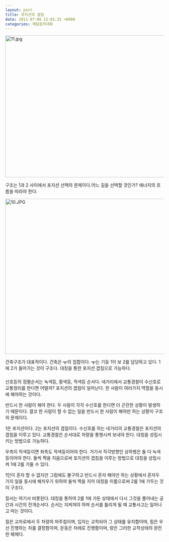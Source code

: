 ```yaml
---
layout: post
title: 포지션의 겹침
date: 2011-07-08 12:01:25 +0900
categories: 깨달음의대화
---
```

<img alt="11.jpg" src="assets/attach/images/198/002/181/11.jpg" width="600" height="450" />

  


구조는 1과 2 사이에서 포지션 선택의 문제이다.어느 길을 선택할 것인가? 에너지의 흐름을 따라야 한다.

  


 <img alt="10.JPG" src="assets/attach/images/198/002/181/10.JPG" width="757" height="493" />

  


건축구조가 대표적이다. 건축은 ┳의 집합이다. ┳는 기둥 1이 보 2를 담당하고 있다. 1에 2가 들어가는 것이 구조다. 대칭을 통한 포지션 겹침으로 가능하다.



###



신호등의 점멸순서는 녹색등, 황색등, 적색등 순서다. 네거리에서 교통경찰이 수신호로 교통정리를 한다면 어떨까? 포지션의 겹침이 일어난다. 한 사람이 여러가지 역할을 동시에 해야하는 것이다.   
  
반드시 한 사람이 해야 한다. 두 사람이 각각 수신호를 한다면 더 곤란한 상황이 발생하기 때문이다. 결코 한 사람이 할 수 없는 일을 반드시 한 사람이 해야만 하는 상황이 구조의 문제이다.



1은 포지션이다. 2는 포지션의 겹침이다. 수신호를 하는 네거리의 교통경찰은 포지션의 겹침을 이루고 있다. 교통경찰은 순서대로 차량을 통행시켜 보내야 한다. 대칭을 성립시키는 방법으로 가능하다. 



우측이 적색등이면 좌측도 적색등이어야 한다. 거기서 직각방향인 상하행은 둘 다 녹색등이어야 한다. 둘씩 짝을 지음으로써 포지션의 겹침을 이루는 방법으로 대칭을 성립시켜 1에 2를 가둘 수 있다. 



1인이 혼자 할 수 없지만 그럼에도 불구하고 반드시 혼자 해야만 하는 상황에서 혼자두 가지 일을 동시에 해치우기 위하여 둘씩 짝을 지어 대칭을 이룸으로써 2를 1에 가두는 것이 구조다. 



질서는 여기서 비롯된다. 대칭을 통하여 2를 1에 가둔 상태에서 다시 그것을 풀어내는 공간과 시간의 전개순서다. 순서는 지켜져야 하며 순서를 틀리게 될 때 교통사고는 일어나고 마는 것이다.



질은 교차로에서 두 차량의 마주침이며, 입자는 교착되어 그 상태를 유지함이며, 힘은 우선 진행하는 차를 결정함이며, 운동은 차례로 진행함이며, 량은 그러한 교착상태의 완전한 해제다.
